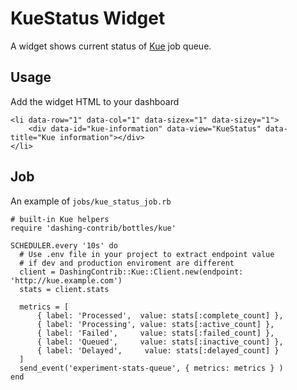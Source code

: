 KueStatus Widget
=====

A widget shows current status of [Kue](https://github.com/learnboost/kue) job queue.

## Usage

Add the widget HTML to your dashboard

````
<li data-row="1" data-col="1" data-sizex="1" data-sizey="1">
    <div data-id="kue-information" data-view="KueStatus" data-title="Kue information"></div>
</li>
````

## Job

An example of `jobs/kue_status_job.rb`

````
# built-in Kue helpers
require 'dashing-contrib/bottles/kue'

SCHEDULER.every '10s' do
  # Use .env file in your project to extract endpoint value
  # if dev and production enviroment are different
  client = DashingContrib::Kue::Client.new(endpoint: 'http://kue.example.com')
  stats = client.stats

  metrics = [
      { label: 'Processed',  value: stats[:complete_count] },
      { label: 'Processing', value: stats[:active_count] },
      { label: 'Failed',     value: stats[:failed_count] },
      { label: 'Queued',     value: stats[:inactive_count] },
      { label: 'Delayed',     value: stats[:delayed_count] }
  ]
  send_event('experiment-stats-queue', { metrics: metrics } )
end
````
